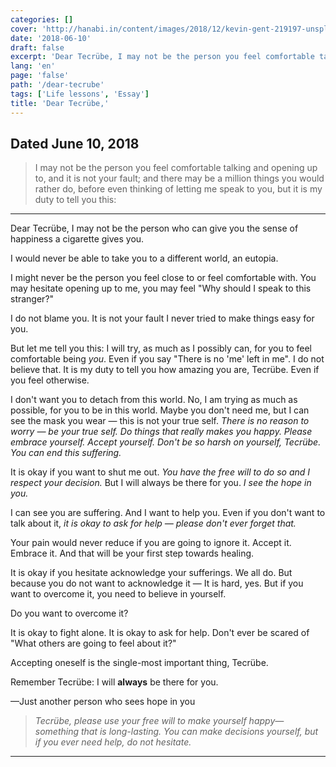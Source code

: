 ```yaml
---
categories: []
cover: 'http://hanabi.in/content/images/2018/12/kevin-gent-219197-unsplash.jpg'
date: '2018-06-10'
draft: false
excerpt: 'Dear Tecrübe, I may not be the person you feel comfortable talking and opening up to, and it is not your fault; and there may be a million things you would rather do, before even thinking of letting me speak to you, but it is my duty to tell you this:'
lang: 'en'
page: 'false'
path: '/dear-tecrube'
tags: ['Life lessons', 'Essay']
title: 'Dear Tecrübe,'
---
```


## Dated June 10, 2018

> I may not be the person you feel comfortable talking and opening up to, and it is not your fault; and there may be a million things you would rather do, before even thinking of letting me speak to you, but it is my duty to tell you this:

------

Dear Tecrübe,
I may not be the person who can give you the sense of happiness a cigarette gives you.

I would never be able to take you to a different world, an eutopia.

I might never be the person you feel close to or feel comfortable with.  You may hesitate opening up to me, you may feel "Why should I speak to this stranger?"

I do not blame you.  It is not your fault I never tried to make things easy for you.

But let me tell you this: I will try, as much as I possibly can, for you to feel comfortable being *you*.  Even if you say "There is no 'me' left in me".  I do not believe that.  It is my duty to tell you how amazing you are, Tecrübe.  Even if you feel otherwise.

I don't want you to detach from this world.  No, I am trying as much as possible, for you to be in this world.  Maybe you don't need me, but I can see the mask you wear — this is not your true self.  *There is no reason to worry — be your true self.  Do things that really makes you happy.  Please embrace yourself.  Accept yourself.  Don't be so harsh on yourself, Tecrübe.  You can end this suffering.*

It is okay if you want to shut me out.  *You have the free will to do so and I respect your decision.*  But I will always be there for you.  *I see the hope in you.*

I can see you are suffering.  And I want to help you.  Even if you don't want to talk about it, *it is okay to ask for help — please don't ever forget that.*

Your pain would never reduce if you are going to ignore it.  Accept it.  Embrace it.  And that will be your first step towards healing.

It is okay if you hesitate acknowledge your sufferings.  We all do.  But because you do not want to acknowledge it — It is hard, yes.  But if you want to overcome it, you need to believe in yourself.

Do you want to overcome it?

It is okay to fight alone.  It is okay to ask for help.  Don't ever be scared of "What others are going to feel about it?"

Accepting oneself is the single-most important thing, Tecrübe.

Remember Tecrübe: I will **always** be there for you.

—Just another person who sees hope in you

> *Tecrübe, please use your free will to make yourself happy—something that is long-lasting. You can make decisions yourself, but if you ever need help, do not hesitate.*

---